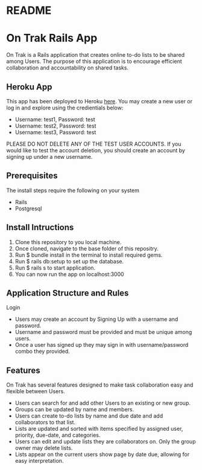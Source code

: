 # README
# On Trak Rails App
On Trak is a Rails application that creates online to-do lists to be shared among Users.  The purpose of this application is to encourage efficient collaboration and accountability on shared tasks.  


## Heroku App
This app has been deployed to Heroku [here](https://on-trak.herokuapp.com/). You may create a new user or log in and explore using the credientials below:
* Username: test1, Password: test
* Username: test2, Password: test
* Username: test3, Password: test

PLEASE DO NOT DELETE ANY OF THE TEST USER ACCOUNTS. If you would like to test the account deletion, you should create an account by signing up under a new username.


## Prerequisites
The install steps require the following on your system
* Rails
* Postgresql


## Install Intructions

  1. Clone this repository to you local machine.
  2. Once cloned, navigate to the base folder of this repositry.
  3. Run $ bundle install in the terminal to install required gems.
  4. Run $ rails db:setup to set up the database.
  5. Run $ rails s to start application.  
  6. You can now run the app on localhost:3000


## Application Structure and Rules
 Login
 * Users may create an account by Signing Up with a username and password. 
 * Username and password must be provided and must be unique among users. 
 * Once a user has signed up they may sign in with username/password combo they provided.


## Features
  On Trak has several features designed to make task collaboration easy and flexible between Users.
* Users can search for and add other Users to an existing or new group.
* Groups can be updated by name and members.  
* Users can create to-do lists by name and due date and add collaborators to that list.
* Lists are updated and sorted with items specified by assigned user, priority, due-date, and categories. 
* Users can edit and update lists they are collaborators on.  Only the group owner may delete lists.
* Lists appear on the current users show page by date due, allowing for easy interpretation.
